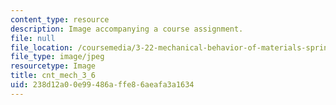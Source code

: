 ```yaml
---
content_type: resource
description: Image accompanying a course assignment.
file: null
file_location: /coursemedia/3-22-mechanical-behavior-of-materials-spring-2008/238d12a00e99486affe86aeafa3a1634_cnt_mech_3_6.jpg
file_type: image/jpeg
resourcetype: Image
title: cnt_mech_3_6
uid: 238d12a0-0e99-486a-ffe8-6aeafa3a1634
---
```

